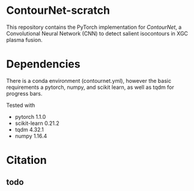 # ContourNet-scratch

This repository contains the PyTorch implementation for _ContourNet_, a Convolutional Neural Network (CNN) to detect salient isocontours in XGC plasma fusion.

# Dependencies

There is a conda environment (contournet.yml), however the basic requirements a pytorch, numpy, and scikit learn, as well as tqdm for progress bars.

Tested with   
- pytorch 1.1.0
- scikit-learn 0.21.2
- tqdm 4.32.1
- numpy 1.16.4



# Citation

## todo